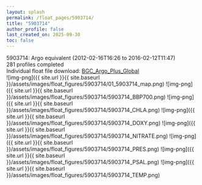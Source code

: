 ```yaml
---
layout: splash
permalink: /float_pages/5903714/
title: "5903714"
author_profile: false
last_created_on: 2025-09-30
toc: false
---
```

 
5903714: Argo equivalent (2012-02-16T16:26 to 2016-02-12T11:47)\
281 profiles completed\
Individual float file download: [BGC_Argo_Plus_Global](https://ftp.soest.hawaii.edu/bgc_argo_plus/Individual_Floats/outliers_removed/5903714_Sprof_processed.nc)\
![img-png]({{ site.url }}{{ site.baseurl }}/assets/images/float_figures/5903714/01_5903714_map.png)
![img-png]({{ site.url }}{{ site.baseurl }}/assets/images/float_figures/5903714/5903714_BBP700.png)
![img-png]({{ site.url }}{{ site.baseurl }}/assets/images/float_figures/5903714/5903714_CHLA.png)
![img-png]({{ site.url }}{{ site.baseurl }}/assets/images/float_figures/5903714/5903714_DOXY.png)
![img-png]({{ site.url }}{{ site.baseurl }}/assets/images/float_figures/5903714/5903714_NITRATE.png)
![img-png]({{ site.url }}{{ site.baseurl }}/assets/images/float_figures/5903714/5903714_PRES.png)
![img-png]({{ site.url }}{{ site.baseurl }}/assets/images/float_figures/5903714/5903714_PSAL.png)
![img-png]({{ site.url }}{{ site.baseurl }}/assets/images/float_figures/5903714/5903714_TEMP.png)
